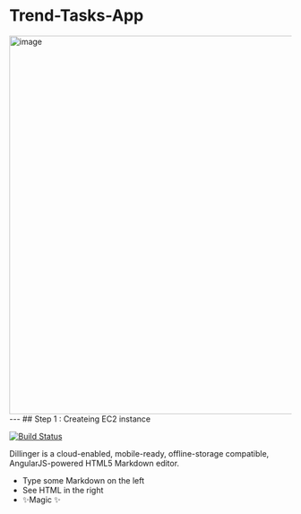 # Trend-Tasks-App


<img width="1355" height="675" alt="image" src="https://github.com/user-attachments/assets/0d8ee4da-5328-4221-94f0-29e5b576bf93" />
---
## Step 1 : Createing EC2 instance 

[![Build Status](https://travis-ci.org/joemccann/dillinger.svg?branch=master)](https://travis-ci.org/joemccann/dillinger)

Dillinger is a cloud-enabled, mobile-ready, offline-storage compatible,
AngularJS-powered HTML5 Markdown editor.

- Type some Markdown on the left
- See HTML in the right
- ✨Magic ✨
